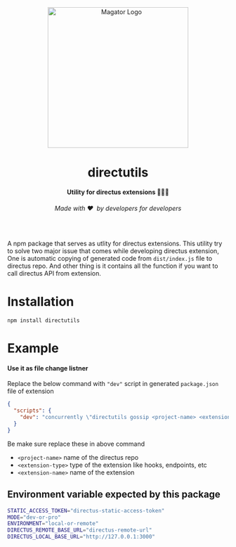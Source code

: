 <div align="center">
  <img src="https://user-images.githubusercontent.com/522079/158864859-0fbeae62-9d7a-4619-b35e-f8fa5f68e0c8.png" alt="Magator Logo" width="320">
  <h1>directutils</h1>
  <strong>Utility for directus extensions
👩🏽‍💻</strong>
  <h6>Made with ❤️ &nbsp;by developers for developers</h6>
</div>
<br>

A npm package that serves as utlity for directus extensions. This utility try to solve two major issue that comes while developing directus extension, One is automatic copying of generated code from `dist/index.js` file to directus repo. And other thing is it contains all the function if you want to call directus API from extension.

# Installation

`npm install directutils`

# Example

#### Use it as file change listner

Replace the below command with `"dev"` script in generated `package.json` file of extension

```json
{
  "scripts": {
    "dev": "concurrently \"directutils gossip <project-name> <extension-type> <extension-name>\" \"directus-extension build -w --no-minify\""
  }
}
```

Be make sure replace these in above command

- `<project-name>` name of the directus repo
- `<extension-type>` type of the extension like hooks, endpoints, etc
- `<extension-name>` name of the extension

## Environment variable expected by this package

```bash
STATIC_ACCESS_TOKEN="directus-static-access-token"
MODE="dev-or-pro"
ENVIRONMENT="local-or-remote"
DIRECTUS_REMOTE_BASE_URL="directus-remote-url"
DIRECTUS_LOCAL_BASE_URL="http://127.0.0.1:3000"
```
